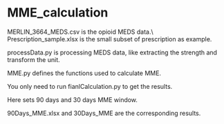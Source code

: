 # MME_calculation

MERLIN_3664_MEDS.csv is the opioid MEDS data.\\
Prescription_sample.xlsx is the small subset of prescription as example.


processData.py is processing MEDS data, like extracting the strength and transform the unit.

MME.py defines the functions used to calculate MME.

You only need to run fianlCalculation.py to get the results.


Here sets 90 days and 30 days MME window.

90Days_MME.xlsx and 30Days_MME are the corresponding results.

